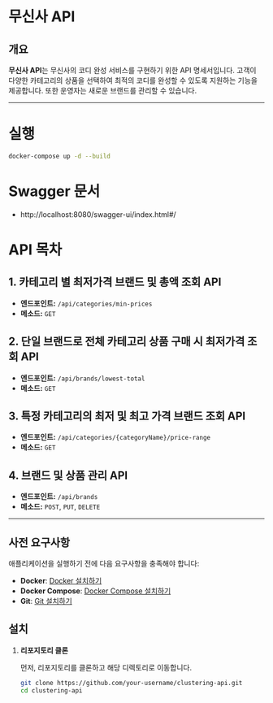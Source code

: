 # 무신사 API

## 개요

**무신사 API**는 무신사의 코디 완성 서비스를 구현하기 위한 API 명세서입니다. 고객이 다양한 카테고리의 상품을 선택하여 최적의 코디를 완성할 수 있도록 지원하는 기능을 제공합니다. 또한 운영자는 새로운 브랜드를 관리할 수 있습니다.

---

# 실행
```bash
docker-compose up -d --build
```

# Swagger 문서
- http://localhost:8080/swagger-ui/index.html#/

# API 목차

## 1. 카테고리 별 최저가격 브랜드 및 총액 조회 API
- **엔드포인트:** `/api/categories/min-prices`
- **메소드:** `GET`

## 2. 단일 브랜드로 전체 카테고리 상품 구매 시 최저가격 조회 API
- **엔드포인트:** `/api/brands/lowest-total`
- **메소드:** `GET`

## 3. 특정 카테고리의 최저 및 최고 가격 브랜드 조회 API
- **엔드포인트:** `/api/categories/{categoryName}/price-range`
- **메소드:** `GET`

## 4. 브랜드 및 상품 관리 API
- **엔드포인트:** `/api/brands`
- **메소드:** `POST`, `PUT`, `DELETE`

---


## 사전 요구사항

애플리케이션을 실행하기 전에 다음 요구사항을 충족해야 합니다:

- **Docker**: [Docker 설치하기](https://docs.docker.com/get-docker/)
- **Docker Compose**: [Docker Compose 설치하기](https://docs.docker.com/compose/install/)
- **Git**: [Git 설치하기](https://git-scm.com/downloads)

## 설치

1. **리포지토리 클론**

   먼저, 리포지토리를 클론하고 해당 디렉토리로 이동합니다.

   ```bash
   git clone https://github.com/your-username/clustering-api.git
   cd clustering-api
